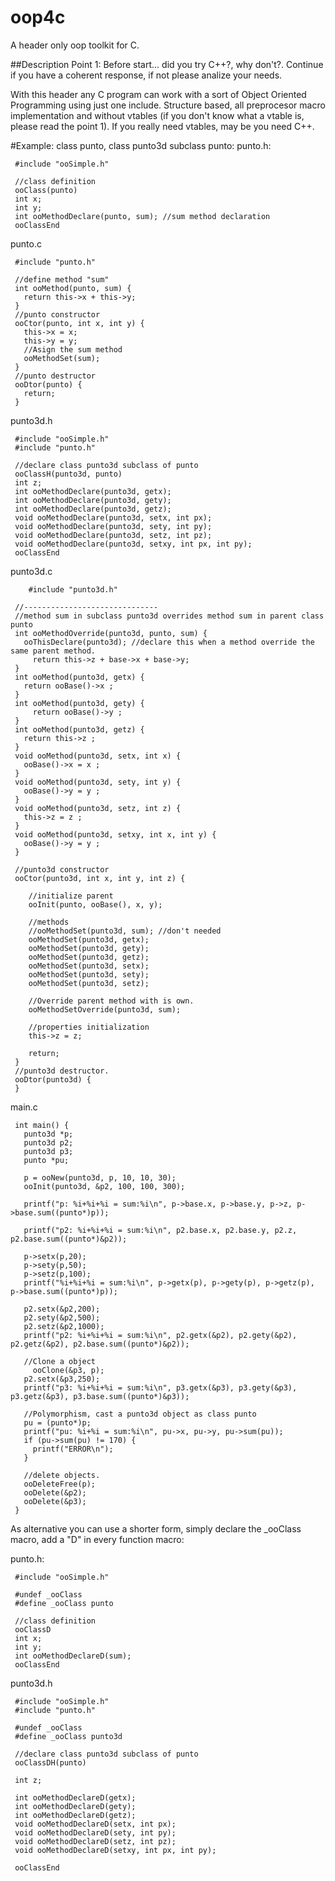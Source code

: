 oop4c
=====
A header only oop toolkit for C.

##Description
Point 1: Before start... did you try C++?, why don't?. Continue if you have a coherent response, if not please analize your needs.

With this header any C program can work with a sort of Object Oriented Programming using just one include.
Structure based, all preprocesor macro implementation and without vtables (if you don't know what a vtable is, please read the point 1). If you really need vtables, may be you need C++.

#Example: class punto, class punto3d subclass punto:
punto.h:
```
 #include "ooSimple.h"

 //class definition
 ooClass(punto)
 int x;
 int y;
 int ooMethodDeclare(punto, sum); //sum method declaration
 ooClassEnd
```
punto.c 
```
 #include "punto.h"
 
 //define method "sum"
 int ooMethod(punto, sum) {
   return this->x + this->y;
 }
 //punto constructor
 ooCtor(punto, int x, int y) {
   this->x = x;
   this->y = y;
   //Asign the sum method
   ooMethodSet(sum);
 }
 //punto destructor
 ooDtor(punto) {
   return;
 }
```

punto3d.h
```
 #include "ooSimple.h"
 #include "punto.h"

 //declare class punto3d subclass of punto
 ooClassH(punto3d, punto)
 int z;
 int ooMethodDeclare(punto3d, getx);
 int ooMethodDeclare(punto3d, gety);
 int ooMethodDeclare(punto3d, getz);
 void ooMethodDeclare(punto3d, setx, int px);
 void ooMethodDeclare(punto3d, sety, int py);
 void ooMethodDeclare(punto3d, setz, int pz);
 void ooMethodDeclare(punto3d, setxy, int px, int py);
 ooClassEnd
```

punto3d.c
```
	#include "punto3d.h"
  
 //------------------------------
 //method sum in subclass punto3d overrides method sum in parent class punto
 int ooMethodOverride(punto3d, punto, sum) {
   ooThisDeclare(punto3d); //declare this when a method override the same parent method.
	 return this->z + base->x + base->y;
 }
 int ooMethod(punto3d, getx) {
   return ooBase()->x ;
 }
 int ooMethod(punto3d, gety) {
	 return ooBase()->y ;
 }
 int ooMethod(punto3d, getz) {
   return this->z ;
 }
 void ooMethod(punto3d, setx, int x) {
   ooBase()->x = x ;
 }
 void ooMethod(punto3d, sety, int y) {
   ooBase()->y = y ;
 }
 void ooMethod(punto3d, setz, int z) {
   this->z = z ;
 }
 void ooMethod(punto3d, setxy, int x, int y) {
   ooBase()->y = y ;
 }
 
 //punto3d constructor
 ooCtor(punto3d, int x, int y, int z) {

	//initialize parent
	ooInit(punto, ooBase(), x, y);

	//methods
	//ooMethodSet(punto3d, sum); //don't needed
	ooMethodSet(punto3d, getx);
	ooMethodSet(punto3d, gety);
	ooMethodSet(punto3d, getz);
	ooMethodSet(punto3d, setx);
	ooMethodSet(punto3d, sety);
	ooMethodSet(punto3d, setz);

	//Override parent method with is own.
	ooMethodSetOverride(punto3d, sum);

	//properties initialization
	this->z = z;

	return;
 }
 //punto3d destructor.
 ooDtor(punto3d) {
 }
```
main.c
```
 int main() {
   punto3d *p;
   punto3d p2;
   punto3d p3;
   punto *pu;
	
   p = ooNew(punto3d, p, 10, 10, 30);
   ooInit(punto3d, &p2, 100, 100, 300);
 
   printf("p: %i+%i+%i = sum:%i\n", p->base.x, p->base.y, p->z, p->base.sum((punto*)p));

   printf("p2: %i+%i+%i = sum:%i\n", p2.base.x, p2.base.y, p2.z, p2.base.sum((punto*)&p2));
  
   p->setx(p,20);
   p->sety(p,50);
   p->setz(p,100);
   printf("%i+%i+%i = sum:%i\n", p->getx(p), p->gety(p), p->getz(p), p->base.sum((punto*)p)); 

   p2.setx(&p2,200);
   p2.sety(&p2,500);
   p2.setz(&p2,1000);
   printf("p2: %i+%i+%i = sum:%i\n", p2.getx(&p2), p2.gety(&p2), p2.getz(&p2), p2.base.sum((punto*)&p2));
  
   //Clone a object
 	 ooClone(&p3, p);
   p2.setx(&p3,250);
   printf("p3: %i+%i+%i = sum:%i\n", p3.getx(&p3), p3.gety(&p3), p3.getz(&p3), p3.base.sum((punto*)&p3)); 

   //Polymorphism, cast a punto3d object as class punto
   pu = (punto*)p;
   printf("pu: %i+%i = sum:%i\n", pu->x, pu->y, pu->sum(pu));
   if (pu->sum(pu) != 170) {
     printf("ERROR\n");
   }
 
   //delete objects.
   ooDeleteFree(p);
   ooDelete(&p2);
   ooDelete(&p3);
 }
```

As alternative you can use a shorter form, simply declare the _ooClass macro, add a "D" in every function macro:

punto.h:
``` 
 #include "ooSimple.h"
 
 #undef _ooClass
 #define _ooClass punto

 //class definition
 ooClassD
 int x;
 int y;
 int ooMethodDeclareD(sum);
 ooClassEnd
```
punto3d.h
```
 #include "ooSimple.h"
 #include "punto.h"

 #undef _ooClass
 #define _ooClass punto3d
 
 //declare class punto3d subclass of punto
 ooClassDH(punto)
 
 int z;
 
 int ooMethodDeclareD(getx);
 int ooMethodDeclareD(gety);
 int ooMethodDeclareD(getz);
 void ooMethodDeclareD(setx, int px);
 void ooMethodDeclareD(sety, int py);
 void ooMethodDeclareD(setz, int pz);
 void ooMethodDeclareD(setxy, int px, int py);

 ooClassEnd
```

